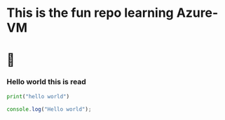 # This is the fun repo learning Azure-VM
# 🫨

### Hello world this  is read


```py
print("hello world")	
```

```javascript
console.log("Hello world");
```
